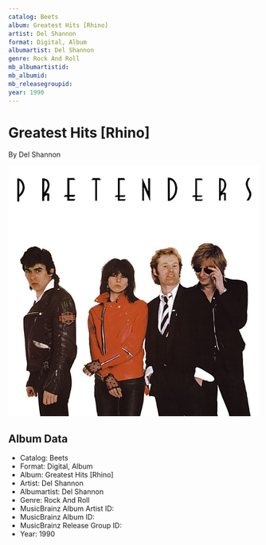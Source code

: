 ```yaml
---
catalog: Beets
album: Greatest Hits [Rhino]
artist: Del Shannon
format: Digital, Album
albumartist: Del Shannon
genre: Rock And Roll
mb_albumartistid: 
mb_albumid: 
mb_releasegroupid: 
year: 1990
---
```


# Greatest Hits [Rhino]

By Del Shannon

![](../../assets/beetscovers/Del_Shannon-Greatest_Hits_[Rhino].jpg)

## Album Data

- Catalog: Beets
- Format: Digital, Album
- Album: Greatest Hits [Rhino]
- Artist: Del Shannon
- Albumartist: Del Shannon
- Genre: Rock And Roll
- MusicBrainz Album Artist ID: 
- MusicBrainz Album ID: 
- MusicBrainz Release Group ID: 
- Year: 1990

